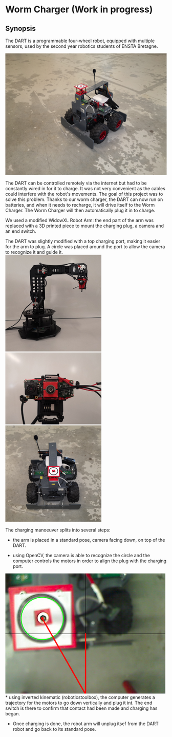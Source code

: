 # Worm Charger (Work in progress)

## Synopsis

The DART is a programmable four-wheel robot, equipped with multiple sensors, used by the second year robotics students of ENSTA Bretagne.

![Dart robot](https://github.com/vivipal/worm-charger/blob/main/figs/dart.jpg)

The DART can be controlled remotely via the internet but had to be constantly wired in for it to charge. It was not very convenient as the cables could interfere with the robot's movements.
The goal of this project was to solve this problem. Thanks to our worm charger, the DART can now run on batteries, and when it needs to recharge, it will drive itself to the Worm Charger.
The Worm Charger will then automatically plug it in to charge.

We used a modified WidowXL Robot Arm: the end part of the arm was replaced with a 3D printed piece to mount the charging plug, a camera and an end switch.


The DART was slightly modified with a top charging port, making it easier for the arm to plug. A circle was placed around the port to allow the camera to recognize it and guide it.
</br>
<img src="https://github.com/vivipal/worm-charger/blob/main/figs/arm.jpg" width="300"/>
<img src="https://github.com/vivipal/worm-charger/blob/main/figs/head_arm.jpg" width="300"/>
<img src="https://github.com/vivipal/worm-charger/blob/main/figs/dart_top.jpg" width="300"/>


The charging manoeuver splits into several steps:

  * the arm is placed in a standard pose, camera facing down, on top of the DART.

  * using OpenCV, the camera is able to recognize the circle and the computer controls the motors in order to align the plug with the charging port.
<img src="https://github.com/vivipal/worm-charger/blob/main/figs/robot_view.png" width="500"/>
  * using inverted kinematic (roboticstoolbox), the computer generates a trajectory for the motors to go down vertically and plug it int. The end switch is there to confirm that contact had been made and charging has began.

  * Once charging is done, the robot arm will unplug itsef from the DART robot and go back to its standard pose.
